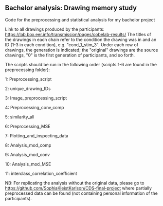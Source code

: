 ## Bachelor analysis: Drawing memory study
Code for the preprocessing and statistical analysis for my bachelor project

Link to all drawings produced by the participants: https://lab.box.eer.info/transmission/pages/cobelab-results/
The titles of the drawings in each chain refer to the condition the drawing was in and an ID (1-3 in each condition), e.g. "cond_1_stim_3". Under each row of drawings, the generation is indicated; the "original" drawings are the source drawings, "0" is the first generation of participants, and so forth.

The scripts should be run in the following order (scripts 1-6 are found in the preprocessing folder):

1: Preprocessing_script

2: unique_drawing_IDs

3: Image_preprocessing_script

4: Preprocessing_conv_comp

5: similarity_all

6: Preprocessing_MSE

7: Plotting_and_inspecting_data

8: Analysis_mod_comp

9: Analysis_mod_conv

10: Analysis_mod_MSE

11: interclass_correlation_coefficient

NB: For replicating the analysis without the original data, please go to https://github.com/SophiaKleistKarlson/CDS-final-project where partially preprocessed data can be found (not containing personal information of the participants).
